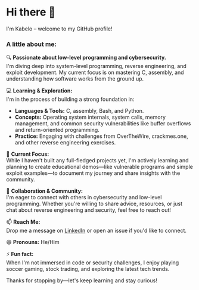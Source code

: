 # Hi there 👋

I'm Kabelo – welcome to my GitHub profile!

### A little about me:
🔍 **Passionate about low-level programming and cybersecurity.**  
I'm diving deep into system-level programming, reverse engineering, and exploit development. My current focus is on mastering C, assembly, and understanding how software works from the ground up.

💻 **Learning & Exploration:**  
I'm in the process of building a strong foundation in:
- **Languages & Tools:** C, assembly, Bash, and Python.
- **Concepts:** Operating system internals, system calls, memory management, and common security vulnerabilities like buffer overflows and return-oriented programming.
- **Practice:** Engaging with challenges from OverTheWire, crackmes.one, and other reverse engineering exercises.

🌱 **Current Focus:**  
While I haven't built any full-fledged projects yet, I'm actively learning and planning to create educational demos—like vulnerable programs and simple exploit examples—to document my journey and share insights with the community.

🤝 **Collaboration & Community:**  
I'm eager to connect with others in cybersecurity and low-level programming. Whether you're willing to share advice, resources, or just chat about reverse engineering and security, feel free to reach out!

📫 **Reach Me:**  
Drop me a message on [LinkedIn](https://www.linkedin.com/in/kabelo-dike) or open an issue if you'd like to connect.

😄 **Pronouns:** He/Him

⚡ **Fun fact:**  
When I'm not immersed in code or security challenges, I enjoy playing soccer gaming, stock trading, and exploring the latest tech trends.

Thanks for stopping by—let's keep learning and stay curious!
